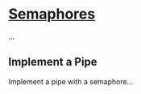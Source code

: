 # [Semaphores](http://en.wikipedia.org/wiki/Semaphore_(programming))

...

## Implement a Pipe

Implement a pipe with a semaphore...